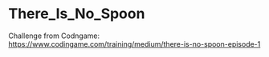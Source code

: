 # There_Is_No_Spoon
Challenge from Codngame: https://www.codingame.com/training/medium/there-is-no-spoon-episode-1
